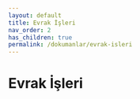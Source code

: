 ```yaml
---
layout: default
title: Evrak İşleri
nav_order: 2
has_children: true
permalink: /dokumanlar/evrak-isleri
---
```


# Evrak İşleri

[//]: # (TBD)
[//]: # (To make it as easy as possible to write documentation in plain Markdown, most UI components are styled using default Markdown elements with few additional CSS classes needed.)

[//]: # ({: .fs-6 .fw-300 })
